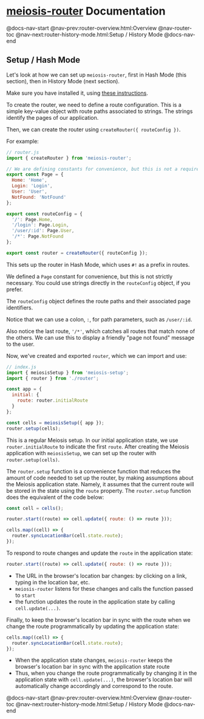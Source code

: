 # [meiosis-router](https://meiosis.js.org/router) Documentation

@docs-nav-start
@nav-prev:router-overview.html:Overview
@nav-router-toc
@nav-next:router-history-mode.html:Setup / History Mode
@docs-nav-end

## Setup / Hash Mode

Let's look at how we can set up `meiosis-router`, first in Hash Mode (this section), then in History
Mode (next section).

Make sure you have installed it, using
[these instructions](https://github.com/foxdonut/meiosis/tree/master/helpers/router#installation).

To create the router, we need to define a route configuration. This is a simple key-value object
with route paths associated to strings. The strings identify the pages of our application.

Then, we can create the router using `createRouter({ routeConfig })`.

For example:

```js
// router.js
import { createRouter } from 'meiosis-router';

// We are defining constants for convenience, but this is not a requirement.
export const Page = {
  Home: 'Home',
  Login: 'Login',
  User: 'User',
  NotFound: 'NotFound'
};

export const routeConfig = {
  '/': Page.Home,
  '/login': Page.Login,
  '/user/:id': Page.User,
  '/*': Page.NotFound
};

export const router = createRouter({ routeConfig });
```

This sets up the router in Hash Mode, which uses `#!` as a prefix in routes.

We defined a `Page` constant for convenience, but this is not strictly necessary. You could use
strings directly in the `routeConfig` object, if you prefer.

The `routeConfig` object defines the route paths and their associated page identifiers.

Notice that we can use a colon, `:`, for path parameters, such as `/user/:id`.

Also notice the last route, `'/*'`, which catches all routes that match none of the others. We can
use this to display a friendly "page not found" message to the user.

Now, we've created and exported `router`, which we can import and use:

```js
// index.js
import { meiosisSetup } from 'meiosis-setup';
import { router } from './router';

const app = {
  initial: {
    route: router.initialRoute
  }
};

const cells = meiosisSetup({ app });
router.setup(cells);
```

This is a regular Meiosis setup. In our initial application state, we use `router.initialRoute` to
indicate the first `route`. After creating the Meiosis application with `meiosisSetup`, we can set
up the router with `router.setup(cells)`.

The `router.setup` function is a convenience function that reduces the amount of code needed to
set up the router, by making assumptions about the Meiosis application state. Namely, it assumes
that the current route will be stored in the state using the `route` property. The `router.setup`
function does the equivalent of the code below:

```js
const cell = cells();

router.start((route) => cell.update({ route: () => route }));

cells.map((cell) => {
  router.syncLocationBar(cell.state.route);
});
```

To respond to route changes and update the `route` in the application state:

```js
router.start((route) => cell.update({ route: () => route }));
```

- The URL in the browser's location bar changes: by clicking on a link, typing in the location bar,
  etc.
- `meiosis-router` listens for these changes and calls the function passed to `start`
- the function updates the route in the application state by calling `cell.update(...)`.

Finally, to keep the browser's location bar in sync with the route when we change the route
programmatically by updating the application state:

```js
cells.map((cell) => {
  router.syncLocationBar(cell.state.route);
});
```

- When the application state changes, `meiosis-router` keeps the browser's location bar in sync with
  the application state route
- Thus, when you change the route programmatically by changing it in the application state with
  `cell.update(...)`, the browser's location bar will automatically change accordingly and
  correspond to the route.

@docs-nav-start
@nav-prev:router-overview.html:Overview
@nav-router-toc
@nav-next:router-history-mode.html:Setup / History Mode
@docs-nav-end
